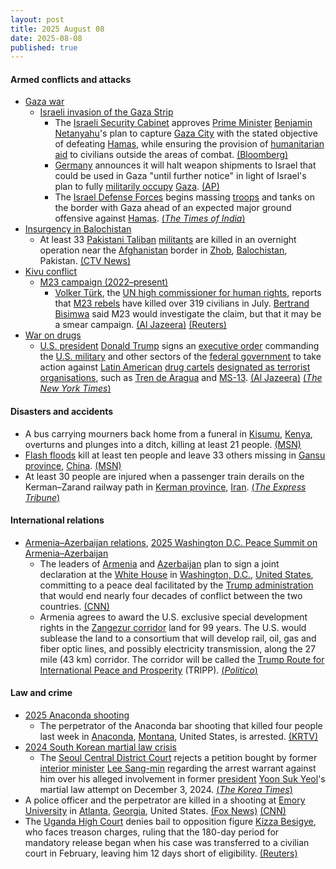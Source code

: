 ```yaml
---
layout: post
title: 2025 August 08
date: 2025-08-08
published: true
---
```



#### Armed conflicts and attacks

* [Gaza war](https://en.wikipedia.org/wiki/Gaza_war "Gaza war")
  * [Israeli invasion of the Gaza Strip](https://en.wikipedia.org/wiki/Israeli_invasion_of_the_Gaza_Strip "Israeli invasion of the Gaza Strip")
    * The [Israeli Security Cabinet](https://en.wikipedia.org/wiki/Security_Cabinet_of_Israel "Security Cabinet of Israel") approves [Prime Minister](https://en.wikipedia.org/wiki/Prime_Minister_of_Israel "Prime Minister of Israel") [Benjamin Netanyahu](https://en.wikipedia.org/wiki/Benjamin_Netanyahu "Benjamin Netanyahu")'s plan to capture [Gaza City](https://en.wikipedia.org/wiki/Gaza_City "Gaza City") with the stated objective of defeating [Hamas](https://en.wikipedia.org/wiki/Hamas "Hamas"), while ensuring the provision of [humanitarian aid](https://en.wikipedia.org/wiki/Humanitarian_aid "Humanitarian aid") to civilians outside the areas of combat. [(Bloomberg)](https://www.bloomberg.com/news/articles/2025-08-08/israel-security-cabinet-approves-pm-s-plan-to-seize-gaza-city-me26un7f)
    * [Germany](https://en.wikipedia.org/wiki/Germany "Germany") announces it will halt weapon shipments to Israel that could be used in Gaza "until further notice" in light of Israel's plan to fully [militarily occupy](https://en.wikipedia.org/wiki/Military_occupation "Military occupation") [Gaza](https://en.wikipedia.org/wiki/Gaza_Strip "Gaza Strip"). [(AP)](https://apnews.com/article/germany-mideast-weapons-b957e28b73ee94ed33fbd2d4e4d36246)
    * The [Israel Defense Forces](https://en.wikipedia.org/wiki/Israel_Defense_Forces "Israel Defense Forces") begins massing [troops](https://en.wikipedia.org/wiki/Israeli_Ground_Forces "Israeli Ground Forces") and tanks on the border with Gaza ahead of an expected major ground offensive against [Hamas](https://en.wikipedia.org/wiki/Hamas "Hamas"). [(*The Times of India*)](https://timesofindia.indiatimes.com/world/middle-east/ground-invasion-in-gaza-israel-military-building-up-troops-equipment-near-border-report/articleshow/123183462.cms)
* [Insurgency in Balochistan](https://en.wikipedia.org/wiki/Insurgency_in_Balochistan "Insurgency in Balochistan")
  * At least 33 [Pakistani Taliban](https://en.wikipedia.org/wiki/Pakistani_Taliban "Pakistani Taliban") [militants](https://en.wikipedia.org/wiki/Militant "Militant") are killed in an overnight operation near the [Afghanistan](https://en.wikipedia.org/wiki/Afghanistan "Afghanistan") border in [Zhob](https://en.wikipedia.org/wiki/Zhob "Zhob"), [Balochistan](https://en.wikipedia.org/wiki/Balochistan%2C_Pakistan "Balochistan, Pakistan"), Pakistan. [(CTV News)](https://www.ctvnews.ca/world/article/pakistani-forces-kill-33-militants-in-overnight-operation-near-afghan-border/)
* [Kivu conflict](https://en.wikipedia.org/wiki/Kivu_conflict "Kivu conflict")
  * [M23 campaign (2022–present)](https://en.wikipedia.org/wiki/M23_campaign_%282022%E2%80%93present%29 "M23 campaign (2022–present)")
    * [Volker Türk](https://en.wikipedia.org/wiki/Volker_T%C3%BCrk "Volker Türk"), the [UN high commissioner for human rights](https://en.wikipedia.org/wiki/Office_of_the_United_Nations_High_Commissioner_for_Human_Rights "Office of the United Nations High Commissioner for Human Rights"), reports that [M23 rebels](https://en.wikipedia.org/wiki/M23_rebels "M23 rebels") have killed over 319 civilians in July. [Bertrand Bisimwa](https://en.wikipedia.org/wiki/Bertrand_Bisimwa "Bertrand Bisimwa") said M23 would investigate the claim, but that it may be a smear campaign. [(Al Jazeera)](https://www.aljazeera.com/news/2025/8/6/m23-rebels-killed-319-civilians-in-east-dr-congo-in-july-un-says) [(Reuters)](https://www.reuters.com/world/africa/m23-rebels-killed-319-civilians-east-congo-july-un-rights-chief-says-2025-08-06/)
* [War on drugs](https://en.wikipedia.org/wiki/War_on_drugs "War on drugs")
  * [U.S. president](https://en.wikipedia.org/wiki/U.S._president "U.S. president") [Donald Trump](https://en.wikipedia.org/wiki/Donald_Trump "Donald Trump") signs an [executive order](https://en.wikipedia.org/wiki/Executive_order "Executive order") commanding the [U.S. military](https://en.wikipedia.org/wiki/United_States_Armed_Forces "United States Armed Forces") and other sectors of the [federal government](https://en.wikipedia.org/wiki/Federal_government_of_the_United_States "Federal government of the United States") to take action against [Latin American](https://en.wikipedia.org/wiki/Latin_America "Latin America") [drug cartels](https://en.wikipedia.org/wiki/Drug_cartels "Drug cartels") [designated as terrorist organisations](https://en.wikipedia.org/wiki/United_States_Department_of_State_list_of_Foreign_Terrorist_Organizations "United States Department of State list of Foreign Terrorist Organizations"), such as [Tren de Aragua](https://en.wikipedia.org/wiki/Tren_de_Aragua "Tren de Aragua") and [MS-13](https://en.wikipedia.org/wiki/MS-13 "MS-13"). [(Al Jazeera)](https://www.aljazeera.com/news/2025/8/8/trump-signs-order-authorising-military-action-against-cartels-reports) [(*The New York Times*)](https://www.nytimes.com/2025/08/08/us/trump-military-drug-cartels.html)

#### Disasters and accidents

* A bus carrying mourners back home from a funeral in [Kisumu](https://en.wikipedia.org/wiki/Kisumu "Kisumu"), [Kenya](https://en.wikipedia.org/wiki/Kenya "Kenya"), overturns and plunges into a ditch, killing at least 21 people. [(MSN)](https://www.msn.com/en-gb/news/world/a-bus-carrying-mourners-from-a-funeral-overturns-in-kenya-killing-21-people/ar-AA1KaN3Y?ocid=msedgdhp&pc=U531&cvid=46626e408c0048a591c5168ba0abbf06&ei=24)
* [Flash floods](https://en.wikipedia.org/wiki/Flash_flood "Flash flood") kill at least ten people and leave 33 others missing in [Gansu province](https://en.wikipedia.org/wiki/Gansu_province "Gansu province"), [China](https://en.wikipedia.org/wiki/China "China"). [(MSN)](https://www.msn.com/en-gb/news/world/flash-floods-kill-at-least-10-people-and-leave-33-missing-in-northwestern-china/ar-AA1K9Iwp?ocid=msedgntp&pc=U531&cvid=6895e4ba8d2945f3aa25215a456a47dd&ei=29)
* At least 30 people are injured when a passenger train derails on the Kerman–Zarand railway path in [Kerman province](https://en.wikipedia.org/wiki/Kerman_province "Kerman province"), [Iran](https://en.wikipedia.org/wiki/Iran "Iran"). [(*The Express Tribune*)](https://tribune.com.pk/story/2560356/at-least-30-injured-after-train-derails-in-southern-iran)

#### International relations

* [Armenia–Azerbaijan relations](https://en.wikipedia.org/wiki/Armenia%E2%80%93Azerbaijan_relations "Armenia–Azerbaijan relations"), [2025 Washington D.C. Peace Summit on Armenia–Azerbaijan](https://en.wikipedia.org/wiki/2025_Washington_D.C._Peace_Summit_on_Armenia%E2%80%93Azerbaijan "2025 Washington D.C. Peace Summit on Armenia–Azerbaijan")
  * The leaders of [Armenia](https://en.wikipedia.org/wiki/Armenia "Armenia") and [Azerbaijan](https://en.wikipedia.org/wiki/Azerbaijan "Azerbaijan") plan to sign a joint declaration at the [White House](https://en.wikipedia.org/wiki/White_House "White House") in [Washington, D.C.](https://en.wikipedia.org/wiki/Washington%2C_D.C. "Washington, D.C."), [United States](https://en.wikipedia.org/wiki/United_States "United States"), committing to a peace deal facilitated by the [Trump administration](https://en.wikipedia.org/wiki/Trump_administration "Trump administration") that would end nearly four decades of conflict between the two countries. [(CNN)](https://www.cnn.com/2025/08/08/politics/strategic-armenia-azerbaijan-corridor-named-after-trump)
  * Armenia agrees to award the U.S. exclusive special development rights in the [Zangezur corridor](https://en.wikipedia.org/wiki/Zangezur_corridor "Zangezur corridor") land for 99 years. The U.S. would sublease the land to a consortium that will develop rail, oil, gas and fiber optic lines, and possibly electricity transmission, along the 27 mile (43 km) corridor. The corridor will be called the [Trump Route for International Peace and Prosperity](https://en.wikipedia.org/wiki/Trump_Route_for_International_Peace_and_Prosperity "Trump Route for International Peace and Prosperity") (TRIPP). [(*Politico*)](https://www.politico.com/news/2025/08/07/us-deal-armenia-azerbaijan-00499285)

#### Law and crime

* [2025 Anaconda shooting](https://en.wikipedia.org/wiki/2025_Anaconda_shooting "2025 Anaconda shooting")
  * The perpetrator of the Anaconda bar shooting that killed four people last week in [Anaconda](https://en.wikipedia.org/wiki/Anaconda%2C_Montana "Anaconda, Montana"), [Montana](https://en.wikipedia.org/wiki/Montana "Montana"), United States, is arrested. [(KRTV)](https://www.krtv.com/news/crime-and-courts/anaconda-shootings-suspect-arrested)
* [2024 South Korean martial law crisis](https://en.wikipedia.org/wiki/2024_South_Korean_martial_law_crisis "2024 South Korean martial law crisis")
  * The [Seoul Central District Court](https://en.wikipedia.org/wiki/Judiciary_of_South_Korea "Judiciary of South Korea") rejects a petition bought by former [interior minister](https://en.wikipedia.org/wiki/Ministry_of_the_Interior_and_Safety "Ministry of the Interior and Safety") [Lee Sang-min](https://en.wikipedia.org/wiki/Lee_Sang-min_%28lawyer%29 "Lee Sang-min (lawyer)") regarding the arrest warrant against him over his alleged involvement in former [president](https://en.wikipedia.org/wiki/President_of_South_Korea "President of South Korea") [Yoon Suk Yeol](https://en.wikipedia.org/wiki/Yoon_Suk_Yeol "Yoon Suk Yeol")'s martial law attempt on December 3, 2024. [(*The Korea Times*)](https://www.koreatimes.co.kr/southkorea/law-crime/20250808/court-dismisses-ex-interior-ministers-petition-against-arrest)
* A police officer and the perpetrator are killed in a shooting at [Emory University](https://en.wikipedia.org/wiki/Emory_University "Emory University") in [Atlanta](https://en.wikipedia.org/wiki/Atlanta "Atlanta"), [Georgia](https://en.wikipedia.org/wiki/Georgia_%28U.S._state%29 "Georgia (U.S. state)"), United States. [(Fox News)](https://www.fox5atlanta.com/news/centers-disease-control-active-shooter-emory-university) [(CNN)](https://www.cnn.com/us/live-news/active-shooter-emory-university?t=1754695635612)
* The [Uganda High Court](https://en.wikipedia.org/wiki/Uganda_High_Court "Uganda High Court") denies bail to opposition figure [Kizza Besigye](https://en.wikipedia.org/wiki/Kizza_Besigye "Kizza Besigye"), who faces treason charges, ruling that the 180-day period for mandatory release began when his case was transferred to a civilian court in February, leaving him 12 days short of eligibility. [(Reuters)](https://www.reuters.com/world/africa/ugandan-court-denies-bail-veteran-opposition-leader-treason-case-2025-08-08/)
